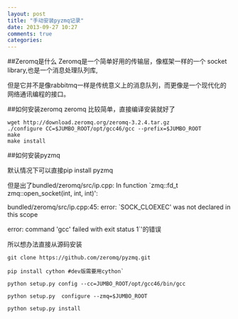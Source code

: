 ```yaml
---
layout: post
title: "手动安装pyzmq记录"
date: 2013-09-27 10:27
comments: true
categories: 
---
```

##Zeromq是什么
Zeromq是一个简单好用的传输层，像框架一样的一个 socket library,也是一个消息处理队列库,

但是它并不是像rabbitmq一样是传统意义上的消息队列，而更像是一个现代化的网络通讯编程的接口。

##如何安装zeromq
zeromq 比较简单，直接编译安装就好了
```
wget http://download.zeromq.org/zeromq-3.2.4.tar.gz
./configure CC=$JUMBO_ROOT/opt/gcc46/gcc --prefix=$JUMBO_ROOT
make
make install
```

##如何安装pyzmq

默认情况下可以直接pip install pyzmq

但是出了bundled/zeromq/src/ip.cpp: In function `zmq::fd_t zmq::open_socket(int, int, int)':

bundled/zeromq/src/ip.cpp:45: error: `SOCK_CLOEXEC' was not declared in this scope

error: command 'gcc' failed with exit status 1`'的错误

所以想办法直接从源码安装
```
git clone https://github.com/zeromq/pyzmq.git

pip install cython #dev版需要用cython`

python setup.py config --cc=JUMBO_ROOT/opt/gcc46/bin/gcc

python setup.py  configure --zmq=$JUMBO_ROOT

python setup.py install 

```
